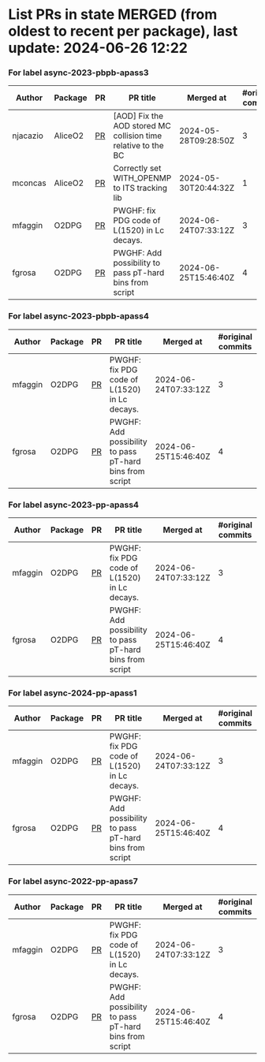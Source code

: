 # List PRs in state MERGED (from oldest to recent per package), last update: 2024-06-26 12:22 


### For label async-2023-pbpb-apass3

| Author | Package | PR | PR title | Merged at | #original commits | Merge commit |
| --- | --- | --- | --- | --- | --- | --- |
| njacazio | AliceO2 | [PR](https://github.com/AliceO2Group/AliceO2/pull/13159) | [AOD] Fix the AOD stored MC collision time relative to the BC | 2024-05-28T09:28:50Z | 3 | 3b0a46991f06a8661f5ceab3d28e000b513bccce |
| mconcas | AliceO2 | [PR](https://github.com/AliceO2Group/AliceO2/pull/13188) | Correctly set WITH_OPENMP to ITS tracking lib | 2024-05-30T20:44:32Z | 1 | 62859c83eb64adc8d3f611ab979eb9ec447096cf |
| mfaggin | O2DPG | [PR](https://github.com/AliceO2Group/O2DPG/pull/1673) | PWGHF: fix PDG code of L(1520) in Lc decays. | 2024-06-24T07:33:12Z | 3 | 328c82607d5fa7e3410ddd9b4cb37f5737ac8adf |
| fgrosa | O2DPG | [PR](https://github.com/AliceO2Group/O2DPG/pull/1674) | PWGHF: Add possibility to pass pT-hard bins from script | 2024-06-25T15:46:40Z | 4 | 96c75a633e49218bec316e06a91bd05c2ba7dbac |


### For label async-2023-pbpb-apass4

| Author | Package | PR | PR title | Merged at | #original commits | Merge commit |
| --- | --- | --- | --- | --- | --- | --- |
| mfaggin | O2DPG | [PR](https://github.com/AliceO2Group/O2DPG/pull/1673) | PWGHF: fix PDG code of L(1520) in Lc decays. | 2024-06-24T07:33:12Z | 3 | 328c82607d5fa7e3410ddd9b4cb37f5737ac8adf |
| fgrosa | O2DPG | [PR](https://github.com/AliceO2Group/O2DPG/pull/1674) | PWGHF: Add possibility to pass pT-hard bins from script | 2024-06-25T15:46:40Z | 4 | 96c75a633e49218bec316e06a91bd05c2ba7dbac |


### For label async-2023-pp-apass4

| Author | Package | PR | PR title | Merged at | #original commits | Merge commit |
| --- | --- | --- | --- | --- | --- | --- |
| mfaggin | O2DPG | [PR](https://github.com/AliceO2Group/O2DPG/pull/1673) | PWGHF: fix PDG code of L(1520) in Lc decays. | 2024-06-24T07:33:12Z | 3 | 328c82607d5fa7e3410ddd9b4cb37f5737ac8adf |
| fgrosa | O2DPG | [PR](https://github.com/AliceO2Group/O2DPG/pull/1674) | PWGHF: Add possibility to pass pT-hard bins from script | 2024-06-25T15:46:40Z | 4 | 96c75a633e49218bec316e06a91bd05c2ba7dbac |


### For label async-2024-pp-apass1

| Author | Package | PR | PR title | Merged at | #original commits | Merge commit |
| --- | --- | --- | --- | --- | --- | --- |
| mfaggin | O2DPG | [PR](https://github.com/AliceO2Group/O2DPG/pull/1673) | PWGHF: fix PDG code of L(1520) in Lc decays. | 2024-06-24T07:33:12Z | 3 | 328c82607d5fa7e3410ddd9b4cb37f5737ac8adf |
| fgrosa | O2DPG | [PR](https://github.com/AliceO2Group/O2DPG/pull/1674) | PWGHF: Add possibility to pass pT-hard bins from script | 2024-06-25T15:46:40Z | 4 | 96c75a633e49218bec316e06a91bd05c2ba7dbac |


### For label async-2022-pp-apass7

| Author | Package | PR | PR title | Merged at | #original commits | Merge commit |
| --- | --- | --- | --- | --- | --- | --- |
| mfaggin | O2DPG | [PR](https://github.com/AliceO2Group/O2DPG/pull/1673) | PWGHF: fix PDG code of L(1520) in Lc decays. | 2024-06-24T07:33:12Z | 3 | 328c82607d5fa7e3410ddd9b4cb37f5737ac8adf |
| fgrosa | O2DPG | [PR](https://github.com/AliceO2Group/O2DPG/pull/1674) | PWGHF: Add possibility to pass pT-hard bins from script | 2024-06-25T15:46:40Z | 4 | 96c75a633e49218bec316e06a91bd05c2ba7dbac |
